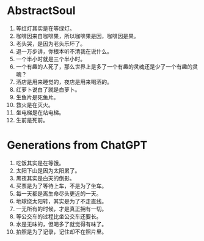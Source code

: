 # AbstractSoul

1. 等红灯其实是在等绿灯。
2. 咖啡因来自咖啡果，所以咖啡果是因，咖啡因是果。
3. 老头哭，是因为老头乐坏了。
4. 退一万步讲，你根本听不清我在说什么。
5. 一个半小时就是三个半小时。
6. 一个有趣的人死了，那么世界上是多了一个有趣的灵魂还是少了一个有趣的灵魂？
7. 酒店是用来睡觉的，夜店是用来喝酒的。
8. 红萝卜说白了就是白萝卜。
9. 生鱼片是死鱼片。
10. 救火是在灭火。
11. 坐电梯是在站电梯。
12. 生前是死前。

# Generations from ChatGPT
1.	吃饭其实是在等饿。
2.	太阳下山是因为太阳累了。
3.	黑夜其实是白天的倒影。
4.	买票是为了等待上车，不是为了坐车。
5.	每一天都是离生命尽头更近的一天。
6.	地球绕太阳转，其实是为了不走直线。
7.	一无所有的时候，才是真正拥有一切。
8.	等公交车的过程比坐公交车还要长。
9.	水是无味的，但喝多了就觉得有味了。
10.	拍照是为了记录，记住却不在照片里。
